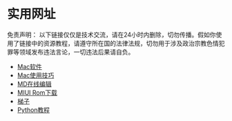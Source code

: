 # 实用网址
免责声明： 以下链接仅仅是技术交流，请在24小时内删除，切勿传播。假如你使用了链接中的资源教程，请遵守所在国的法律法规，切勿用于涉及政治宗教色情犯罪等领域发布违法言论，一切违法后果请自负。
* [Mac软件](https://github.com/jaywcjlove/awesome-mac/blob/master/README-zh.md#%E9%9F%B3%E9%A2%91%E5%92%8C%E8%A7%86%E9%A2%91)
* [Mac使用技巧](https://github.com/qianguyihao/Mac)
* [MD在线编辑](http://mahua.jser.me/)
* [MIUI Rom下载](https://roms.miuier.com/)
* [梯子](https://github.com/freefq/free)
* [Python教程](https://github.com/jackzhenguo/python-small-examples)
<!---
VIC-ZS/VIC-ZS is a ✨ special ✨ repository because its `README.md` (this file) appears on your GitHub profile.
You can click the Preview link to take a look at your changes.
--->

